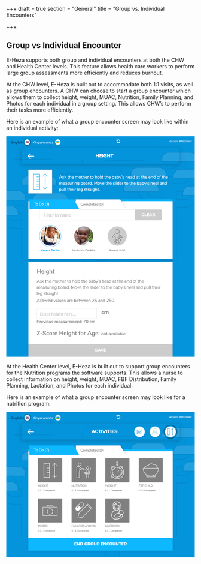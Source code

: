 +++
draft = true
section = "General"
title = "Group vs. Individual Encounters"

+++
## **Group vs Individual Encounter**

E-Heza supports both group and individual encounters at both the CHW and Health Center levels. This feature allows health care workers to perform large group assessments more efficiently and reduces burnout.   
  
At the CHW level, E-Heza is built out to accommodate both 1:1 visits, as well as group encounters. A CHW can choose to start a group encounter which allows them to collect height, weight, MUAC, Nutrition, Family Planning, and Photos for each individual in a group setting. This allows CHW’s to perform their tasks more efficiently.

Here is an example of what a group encounter screen may look like within an individual activity:

![](/uploads/group-encounter-example.png)

At the Health Center level, E-Heza is built out to support group encounters for the Nutrition programs the software supports. This allows a nurse to collect information on height, weight, MUAC, FBF Distribution, Family Planning, Lactation, and Photos for each individual.

Here is an example of what a group encounter screen may look like for a nutrition program:

![](/uploads/group-encounter-hc-example.png)